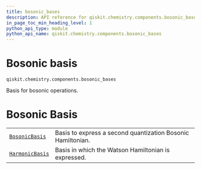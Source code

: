 ```yaml
---
title: bosonic_bases
description: API reference for qiskit.chemistry.components.bosonic_bases
in_page_toc_min_heading_level: 1
python_api_type: module
python_api_name: qiskit.chemistry.components.bosonic_bases
---
```


<span id="module-qiskit.chemistry.components.bosonic_bases" />

<span id="qiskit-chemistry-components-bosonic-bases" />

# Bosonic basis

<span id="module-qiskit.chemistry.components.bosonic_bases" />

`qiskit.chemistry.components.bosonic_bases`

Basis for bosonic operations.

# Bosonic Basis

|                                                                                                                                                                                              |                                                             |
| -------------------------------------------------------------------------------------------------------------------------------------------------------------------------------------------- | ----------------------------------------------------------- |
| [`BosonicBasis`](qiskit.chemistry.components.bosonic_bases.BosonicBasis#qiskit.chemistry.components.bosonic_bases.BosonicBasis "qiskit.chemistry.components.bosonic_bases.BosonicBasis")     | Basis to express a second quantization Bosonic Hamiltonian. |
| [`HarmonicBasis`](qiskit.chemistry.components.bosonic_bases.HarmonicBasis#qiskit.chemistry.components.bosonic_bases.HarmonicBasis "qiskit.chemistry.components.bosonic_bases.HarmonicBasis") | Basis in which the Watson Hamiltonian is expressed.         |


